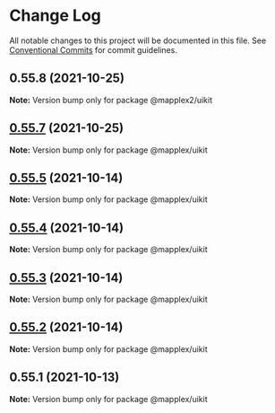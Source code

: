# Change Log

All notable changes to this project will be documented in this file.
See [Conventional Commits](https://conventionalcommits.org) for commit guidelines.

## 0.55.8 (2021-10-25)

**Note:** Version bump only for package @mapplex2/uikit





## [0.55.7](https://github.com/pancakeswap/pancake-toolkit/compare/@mapplex/uikit@0.55.5...@mapplex/uikit@0.55.7) (2021-10-25)

**Note:** Version bump only for package @mapplex/uikit





## [0.55.5](https://github.com/pancakeswap/pancake-toolkit/compare/@mapplex/uikit@0.55.4...@mapplex/uikit@0.55.5) (2021-10-14)

**Note:** Version bump only for package @mapplex/uikit





## [0.55.4](https://github.com/pancakeswap/pancake-toolkit/compare/@mapplex/uikit@0.55.3...@mapplex/uikit@0.55.4) (2021-10-14)

**Note:** Version bump only for package @mapplex/uikit





## [0.55.3](https://github.com/pancakeswap/pancake-toolkit/compare/@mapplex/uikit@0.55.2...@mapplex/uikit@0.55.3) (2021-10-14)

**Note:** Version bump only for package @mapplex/uikit





## [0.55.2](https://github.com/pancakeswap/pancake-toolkit/compare/@mapplex/uikit@0.55.1...@mapplex/uikit@0.55.2) (2021-10-14)

**Note:** Version bump only for package @mapplex/uikit





## 0.55.1 (2021-10-13)

**Note:** Version bump only for package @mapplex/uikit
